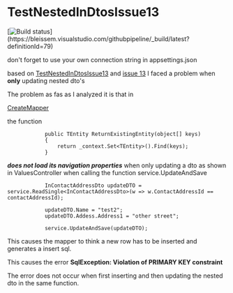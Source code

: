 # TestNestedInDtosIssue13

[![Build status](https://bleissem.visualstudio.com/githubpipeline/_apis/build/status/githubpipeline-ASP.NET%20Core%20(.NET%20Framework)-CI)](https://bleissem.visualstudio.com/githubpipeline/_build/latest?definitionId=79)

don't forget to use your own connection string in appsettings.json

based on 
[TestNestedInDtosIssue13](https://github.com/bleissem/EfCore.GenericServices/blob/master/Tests/UnitTests/GenericServicesPublic/TestNestedInDtosIssue13.cs)
and [issue 13](https://github.com/JonPSmith/EfCore.GenericServices/issues/13)
I faced a problem when __only__ updating nested dto's 


The problem as fas as I analyzed it is that in 

[CreateMapper](https://github.com/JonPSmith/EfCore.GenericServices/blob/master/GenericServices/Internal/MappingCode/CreateMapper.cs)

the function 
```
            public TEntity ReturnExistingEntity(object[] keys)
            {
                return _context.Set<TEntity>().Find(keys);
            }
```
___does not load its navigation properties___ when only updating a dto as shown in 
ValuesController when calling the function service.UpdateAndSave
```
            InContactAddressDto updateDTO = service.ReadSingle<InContactAddressDto>(w => w.ContactAddressId == contactAddressId);

            updateDTO.Name = "test2";
            updateDTO.Addess.Address1 = "other street";

            service.UpdateAndSave(updateDTO);

```

This causes the mapper to think a new row has to be inserted and generates a insert sql. 

This causes the error __SqlException: Violation of PRIMARY KEY constraint__ 

The error does not occur when first inserting and then updating the nested dto in the same function.

